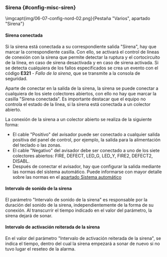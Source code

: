 ### Sirena {#config-misc-siren}

\imgcapt{img/06-07-config-nord-02.png}{Pestaña "Varios", apartado "Sirena"}

#### Sirena conectada

Si la sirena está conectada a su correspondiente salida "Sirena", hay que marcar la correspondiente casilla. Con ello, se activará el control de líneas de conexión con la sirena que permite detectar la ruptura y el cortocircuito de la línea, en caso de sirena desactivada y en caso de sirena activada. Si se detecta cualquiera de los fallos especificados se crea un evento con el código **E321** - *Fallo de la sirena*, que se transmite a la consola de seguridad.

Aparte de conectar en la salida de la sirena, la sirena se puede conectar a cualquiera de los siete colectores abiertos, con ello no hay que marcar la casilla "Sirena conectada". Es importante destacar que el equipo no controla el estado de la línea, si la sirena está conectada a un colector abierto.

La conexión de la sirena a un colector abierto se realiza de la siguiente forma:

* El cable "Positivo" del avisador puede ser conectado a cualquier salida positiva del panel de control, por ejemplo, la salida para la alimentación del teclado o las zonas.
* El cable "Negativo" del avisador debe ser conectado a uno de los siete colectores abiertos: FIRE, DEFECT, LED_G, LED_Y, FIRE2, DEFECT2, DISABL.
* Después de conectar el avisador, hay que configurar la salida mediante las normas del sistema automático. Puede informarse con mayor detalle sobre las normas en el [apartado Sistema automático](#config-automation)

#### Intervalo de sonido de la sirena

El parámetro "Intervalo de sonido de la sirena" es responsable por la duración del sonido de la sirena, independientemente de la forma de su conexión. Al transcurrir el tiempo indicado en el valor del parámetro, la sirena dejará de sonar.

#### Intervalo de activación reiterada de la sirena

En el valor del parámetro "Intervalo de activación reiterada de la sirena", se indica el tiempo, dentro del cual la sirena empezará a sonar de nuevo si no tuvo lugar el reseteo de la alarma.
